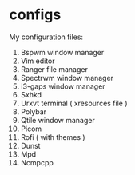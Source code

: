 # configs

My configuration files:
  
   1) Bspwm window manager
   2) Vim editor
   3) Ranger file manager
   4) Spectrwm window manager
   5) i3-gaps window manager
   6) Sxhkd
   7) Urxvt terminal ( xresources file )
   8) Polybar
   9) Qtile window manager
   10) Picom
   11) Rofi ( with themes )
   12) Dunst
   13) Mpd 
   14) Ncmpcpp
   



          
